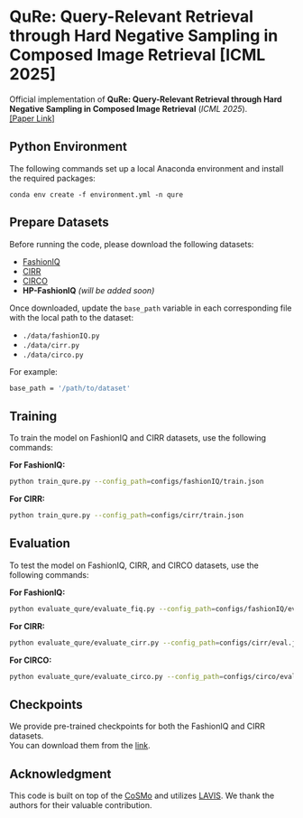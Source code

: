 
# QuRe: Query-Relevant Retrieval through Hard Negative Sampling in Composed Image Retrieval [ICML 2025]

Official implementation of **QuRe: Query-Relevant Retrieval through Hard Negative Sampling in Composed Image Retrieval** (*ICML 2025*).  
[[Paper Link]]()


## Python Environment


The following commands set up a local Anaconda environment and install the required packages:

    conda env create -f environment.yml -n qure



## Prepare Datasets 
Before running the code, please download the following datasets:

- [FashionIQ](https://github.com/XiaoxiaoGuo/fashion-iq)
- [CIRR](https://github.com/Cuberick-Orion/CIRR)
- [CIRCO](https://github.com/miccunifi/CIRCO)
- **HP-FashionIQ** *(will be added soon)*

Once downloaded, update the `base_path` variable in each corresponding file with the local path to the dataset:

- `./data/fashionIQ.py`
- `./data/cirr.py`
- `./data/circo.py`

For example:
```bash
base_path = '/path/to/dataset'
```
    


## Training

To train the model on FashionIQ and CIRR datasets, use the following commands:

**For FashionIQ:**
```bash
python train_qure.py --config_path=configs/fashionIQ/train.json
```

**For CIRR:**
```bash
python train_qure.py --config_path=configs/cirr/train.json
```

## Evaluation

To test the model on FashionIQ, CIRR, and CIRCO datasets, use the following commands:

**For FashionIQ:**
```bash
python evaluate_qure/evaluate_fiq.py --config_path=configs/fashionIQ/eval.json
```

**For CIRR:**
```bash
python evaluate_qure/evaluate_cirr.py --config_path=configs/cirr/eval.json
```

**For CIRCO:**
```bash
python evaluate_qure/evaluate_circo.py --config_path=configs/circo/eval.json
```

## Checkpoints

We provide pre-trained checkpoints for both the FashionIQ and CIRR datasets.  
You can download them from the [link](https://drive.google.com/drive/folders/1tEMZ4wcriZOQZNsXdo5R5IiLOud3ecph?usp=drive_link).


## Acknowledgment
This code is built on top of the [CoSMo](https://github.com/postBG/CosMo.pytorch) and utilizes [LAVIS](https://github.com/salesforce/LAVIS).
We thank the authors for their valuable contribution.